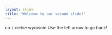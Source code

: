 ```yaml
---
layout: slide
title: "Welcome to our second slide!"
---
```

co z ciebie wyrośnie
Use the left arrow to go back!
